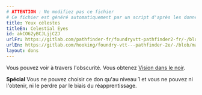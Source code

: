 ```yaml
---
# ATTENTION : Ne modifiez pas ce fichier
# Ce fichier est généré automatiquement par un script d'après les données du module Foundry VTT officiel et de sa traduction
title: Yeux célestes
titleEn: Celestial Eyes
id: akCO62yBCJLjjCZJ
urlFr: https://gitlab.com/pathfinder-fr/foundryvtt-pathfinder2-fr/-/blob/master/data/feats/akCO62yBCJLjjCZJ.htm
urlEn: https://gitlab.com/hooking/foundry-vtt---pathfinder-2e/-/blob/master/packs/data/feats.db/celestial-eyes.json
layout: dons
---
```

Vous pouvez voir à travers l'obscurité. Vous obtenez [Vision dans le noir](../capacités-ascendances/vision-dans-le-noir.html).

**Spécial** Vous ne pouvez choisir ce don qu'au niveau 1 et vous ne pouvez ni l'obtenir, ni le perdre par le biais du réapprentissage.
